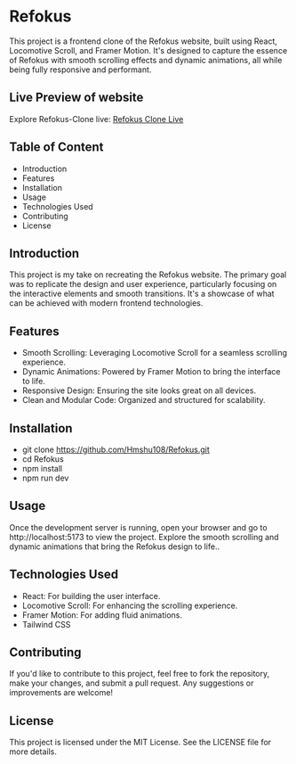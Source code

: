 # Refokus
This project is a frontend clone of the Refokus website, built using React, Locomotive Scroll, and Framer Motion. It's designed to capture the essence of Refokus with smooth scrolling effects and dynamic animations, all while being fully responsive and performant.

## Live Preview of website 
Explore Refokus-Clone live: [Refokus Clone Live](https://hsrefokus.netlify.app/)

## Table of Content
- Introduction
-  Features
- Installation
- Usage
- Technologies Used
- Contributing
- License

## Introduction
This project is my take on recreating the Refokus website. The primary goal was to replicate the design and user experience, particularly focusing on the interactive elements and smooth transitions. It's a showcase of what can be achieved with modern frontend technologies.

## Features
- Smooth Scrolling: Leveraging Locomotive Scroll for a seamless scrolling experience.
- Dynamic Animations: Powered by Framer Motion to bring the interface to life.
- Responsive Design: Ensuring the site looks great on all devices.
- Clean and Modular Code: Organized and structured for scalability.

## Installation
- git clone https://github.com/Hmshu108/Refokus.git
- cd Refokus
- npm install
- npm run dev

## Usage
Once the development server is running, open your browser and go to http://localhost:5173 to view the project. Explore the smooth scrolling and dynamic animations that bring the Refokus design to life..

## Technologies Used
- React: For building the user interface.
- Locomotive Scroll: For enhancing the scrolling experience.
- Framer Motion: For adding fluid animations.
- Tailwind CSS

## Contributing
If you'd like to contribute to this project, feel free to fork the repository, make your changes, and submit a pull request. Any suggestions or improvements are welcome!

## License
This project is licensed under the MIT License. See the LICENSE file for more details.
